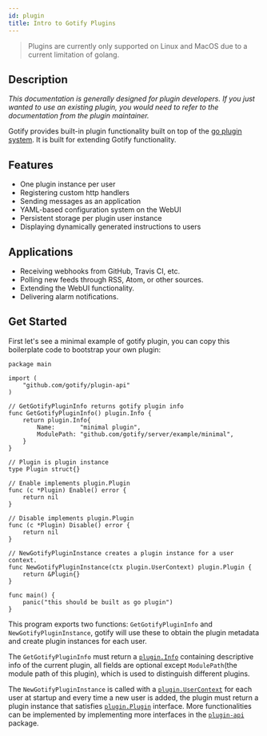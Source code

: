 ```yaml
---
id: plugin
title: Intro to Gotify Plugins
---
```


> Plugins are currently only supported on Linux and MacOS due to a current limitation of golang.

## Description

_This documentation is generally designed for plugin developers. If you just wanted to use an existing plugin, you would need to refer to the documentation from the plugin maintainer._

Gotify provides built-in plugin functionality built on top of the [go plugin system](https://godoc.org/plugin). It is built for extending Gotify functionality.

## Features

- One plugin instance per user
- Registering custom http handlers
- Sending messages as an application
- YAML-based configuration system on the WebUI
- Persistent storage per plugin user instance
- Displaying dynamically generated instructions to users

## Applications

- Receiving webhooks from GitHub, Travis CI, etc.
- Polling new feeds through RSS, Atom, or other sources.
- Extending the WebUI functionality.
- Delivering alarm notifications.

## Get Started

First let's see a minimal example of gotify plugin, you can copy this boilerplate code to bootstrap your own plugin:

```golang
package main

import (
	"github.com/gotify/plugin-api"
)

// GetGotifyPluginInfo returns gotify plugin info
func GetGotifyPluginInfo() plugin.Info {
	return plugin.Info{
		Name:       "minimal plugin",
		ModulePath: "github.com/gotify/server/example/minimal",
	}
}

// Plugin is plugin instance
type Plugin struct{}

// Enable implements plugin.Plugin
func (c *Plugin) Enable() error {
	return nil
}

// Disable implements plugin.Plugin
func (c *Plugin) Disable() error {
	return nil
}

// NewGotifyPluginInstance creates a plugin instance for a user context.
func NewGotifyPluginInstance(ctx plugin.UserContext) plugin.Plugin {
	return &Plugin{}
}

func main() {
	panic("this should be built as go plugin")
}
```

This program exports two functions: `GetGotifyPluginInfo` and `NewGotifyPluginInstance`, gotify will use these to obtain the plugin metadata and create plugin instances for each user.

The `GetGotifyPluginInfo` must return a [`plugin.Info`](https://godoc.org/github.com/gotify/plugin-api#Info) containing descriptive info of the current plugin, all fields are optional except `ModulePath`(the module path of this plugin), which is used to distinguish different plugins.

The `NewGotifyPluginInstance` is called with a [`plugin.UserContext`](https://godoc.org/github.com/gotify/plugin-api#UserContext) for each user at startup and every time a new user is added, the plugin must return a plugin instance that satisfies [`plugin.Plugin`](https://godoc.org/github.com/gotify/plugin-api#Plugin) interface.
More functionalities can be implemented by implementing more interfaces in the [`plugin-api`](https://godoc.org/github.com/gotify/plugin-api#Info) package.
